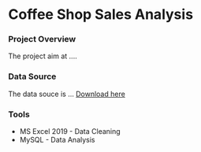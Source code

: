 # Coffee Shop Sales Analysis 
### Project Overview
The project aim at ....
### Data Source
The data souce is ... [Download here](https://www.kaggle.com/datasets/ahmedabbas757/coffee-sales)
### Tools 
- MS Excel 2019 - Data Cleaning
- MySQL - Data Analysis
